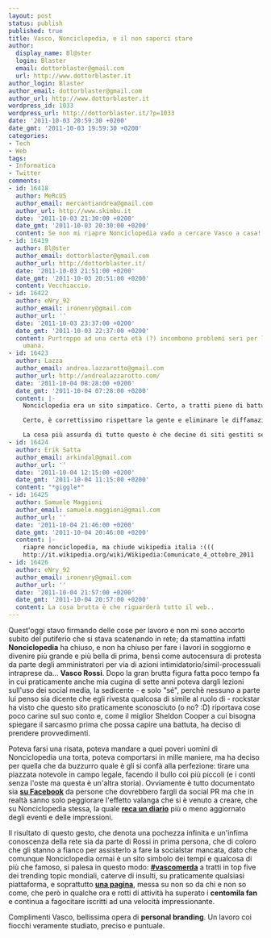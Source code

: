 ```yaml
---
layout: post
status: publish
published: true
title: Vasco, Nonciclopedia, e il non saperci stare
author:
  display_name: Bl@ster
  login: Blaster
  email: dottorblaster@gmail.com
  url: http://www.dottorblaster.it
author_login: Blaster
author_email: dottorblaster@gmail.com
author_url: http://www.dottorblaster.it
wordpress_id: 1033
wordpress_url: http://dottorblaster.it/?p=1033
date: '2011-10-03 20:59:30 +0200'
date_gmt: '2011-10-03 19:59:30 +0200'
categories:
- Tech
- Web
tags:
- Informatica
- Twitter
comments:
- id: 16418
  author: MeRcUS
  author_email: mercantiandrea@gmail.com
  author_url: http://www.skimbu.it
  date: '2011-10-03 21:30:00 +0200'
  date_gmt: '2011-10-03 20:30:00 +0200'
  content: Se non mi riapre Nonciclopedia vado a cercare Vasco a casa! 
- id: 16419
  author: Bl@ster
  author_email: dottorblaster@gmail.com
  author_url: http://dottorblaster.it/
  date: '2011-10-03 21:51:00 +0200'
  date_gmt: '2011-10-03 20:51:00 +0200'
  content: Vecchiaccio.
- id: 16422
  author: eNry_92
  author_email: ironenry@gmail.com
  author_url: ''
  date: '2011-10-03 23:37:00 +0200'
  date_gmt: '2011-10-03 22:37:00 +0200'
  content: Purtroppo ad una certa età (?) incombono problemi seri per la salute mentale
    umana.
- id: 16423
  author: Lazza
  author_email: andrea.lazzarotto@gmail.com
  author_url: http://andrealazzarotto.com/
  date: '2011-10-04 08:28:00 +0200'
  date_gmt: '2011-10-04 07:28:00 +0200'
  content: |-
    Nonciclopedia era un sito simpatico. Certo, a tratti pieno di battute idiote, sciocchezze o immagini volgari, però nel complesso era un gradevole passatempo quando si avevano 5 minuti di "nulla da fare". ;) È un peccato che abbiano deciso di chiudere solo perché un tizio ha trovato una pagina che parla di lui.

    Certo, è correttissimo rispettare la gente e eliminare le diffamazioni (farebbero incavolare chiunque!) ma questo l'avevano già fatto e quindi perché chiudere anche il sito? L'hanno deciso loro, per "sciopero"... boh!

    La cosa più assurda di tutto questo è che decine di siti gestiti sempre interamente da italiani, dove si può scaricare e condividere qualsiasi file o torrent possibile e immaginabile, rimangano sempre aperti. Per un sito di satira però l'hosting negli USA non crea problemi e in pochi mesi individuano tutti gli amministratori? Mi sa che bisogna ridefinire le priorità... Dar retta a uno che insulta i suoi colleghi (nello specifico ha insultato Ligabue) solo perché ultimamente gli sta calando l'audience è un po' triste. :-S
- id: 16424
  author: Erik Satta
  author_email: arkindal@gmail.com
  author_url: ''
  date: '2011-10-04 12:15:00 +0200'
  date_gmt: '2011-10-04 11:15:00 +0200'
  content: "*giggle*"
- id: 16425
  author: Samuele Maggioni
  author_email: samuele.maggioni@gmail.com
  author_url: ''
  date: '2011-10-04 21:46:00 +0200'
  date_gmt: '2011-10-04 20:46:00 +0200'
  content: |-
    riapre nonciclopedia, ma chiude wikipedia italia :(((
    http://it.wikipedia.org/wiki/Wikipedia:Comunicato_4_ottobre_2011
- id: 16426
  author: eNry_92
  author_email: ironenry@gmail.com
  author_url: ''
  date: '2011-10-04 21:57:00 +0200'
  date_gmt: '2011-10-04 20:57:00 +0200'
  content: La cosa brutta è che riguarderà tutto il web..
---
```

<p>Quest'oggi stavo firmando delle cose per lavoro e non mi sono accorto subito del putiferio che si stava scatenando in rete; da stamattina infatti <strong>Nonciclopedia</strong> ha chiuso, e non ha chiuso per fare i lavori in soggiorno e divenire più grande e più bella di prima, bensì come autocensura di protesta da parte degli amministratori per via di azioni intimidatorio/simil-processuali intraprese da... <strong>Vasco Rossi</strong>. Dopo la gran brutta figura fatta poco tempo fa in cui praticamente anche mia cugina di sette anni poteva dargli lezioni sull'uso dei social media, la sedicente - e solo "sé", perchè nessuno a parte lui penso sia dicente che egli rivesta qualcosa di simile al ruolo di - rockstar ha visto che questo sito praticamente sconosciuto (o no? :D) riportava cose poco carine sul suo conto e, come il miglior Sheldon Cooper a cui bisogna spiegare il sarcasmo prima che possa capire una battuta, ha deciso di prendere provvedimenti.</p>
<p>Poteva farsi una risata, poteva mandare a quei poveri uomini di Nonciclopedia una torta, poteva comportarsi in mille maniere, ma ha deciso per quella che da buzzurro quale è gli si confà alla perfezione: tirare una piazzata notevole in campo legale, facendo il bullo coi più piccoli (e i conti senza l'oste ma questa è un'altra storia). Ovviamente è tutto documentato sia <strong><a href="https://www.facebook.com/notes/vasco-rossi/a-proposito-di-nonciclopedia/10150322196747633">su Facebook</a></strong> da persone che dovrebbero fargli da social PR ma che in realtà sanno solo peggiorare l'effetto valanga che si è venuto a creare, che su Nonciclopedia stessa, la quale <strong><a href="http://nonciclopedia.wikia.com/wiki/Nonciclopedia:Sospensione_del_servizio">reca un diario</a></strong> più o meno aggiornato degli eventi e delle impressioni.</p>
<p>Il risultato di questo gesto, che denota una pochezza infinita e un'infima conoscenza della rete sia da parte di Rossi in prima persona, che di coloro che gli stanno a fianco per assisterlo a fare la socialstar mancata, dato che comunque Nonciclopedia ormai è un sito simbolo dei tempi e qualcosa di più che famoso, si palesa in questo modo: <strong><a href="http://twitter.com/#!/search?q=%23vascomerda">#vascomerda</a></strong> a tratti in top five dei trending topic mondiali, caterve di insulti, su praticamente qualsiasi piattaforma, e soprattutto <strong><a href="https://www.facebook.com/pages/Salviamo-Nonciclopedia/184467271628684">una pagina</a></strong>, messa su non so da chi e non so come, che però in qualche ora e rotti di attività ha superato i <strong>centomila fan</strong> e continua a fagocitare iscritti ad una velocità impressionante.</p>
<p>Complimenti Vasco, bellissima opera di <strong>personal branding</strong>. Un lavoro coi fiocchi veramente studiato, preciso e puntuale.</p>
